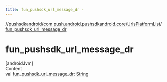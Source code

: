 ```yaml
---
title: fun_pushsdk_url_message_dr -
---
```

//[pushsdkandroid](../../index.md)/[com.push.android.pushsdkandroid.core](../index.md)/[UrlsPlatformList](index.md)/[fun_pushsdk_url_message_dr](fun_pushsdk_url_message_dr.md)



# fun_pushsdk_url_message_dr  
[androidJvm]  
Content  
val [fun_pushsdk_url_message_dr](fun_pushsdk_url_message_dr.md): [String](https://kotlinlang.org/api/latest/jvm/stdlib/kotlin/-string/index.html)  



